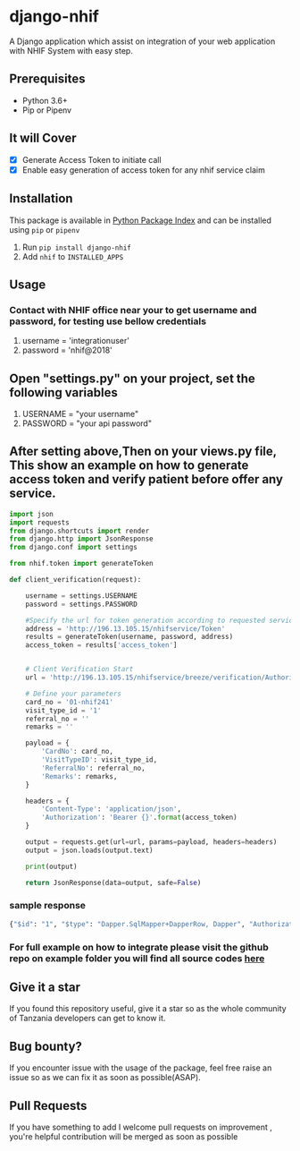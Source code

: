 # django-nhif

A Django application which assist on integration of your web application with NHIF System with easy step.

## Prerequisites

* Python 3.6+
* Pip or Pipenv

## It will Cover

* [x] Generate Access Token to initiate call
* [x] Enable easy generation of access token for any nhif service claim

## Installation

This package is available in [Python Package Index](https://pypi.org/project/django-nhif/) and can be installed using `pip` or `pipenv`

1. Run ``pip install django-nhif``
2. Add ``nhif`` to ``INSTALLED_APPS``

## Usage

### Contact with NHIF office near your to get username and password, for testing use bellow credentials

1. username = 'integrationuser'
2. password = 'nhif@2018'

## Open "settings.py" on your project, set the following variables

1. USERNAME = "your username"
2. PASSWORD = "your api password"

## After setting above,Then on your views.py file, This show an example on how to generate access token and verify patient before offer any service.

```python
import json
import requests
from django.shortcuts import render
from django.http import JsonResponse
from django.conf import settings

from nhif.token import generateToken

def client_verification(request):

	username = settings.USERNAME
	password = settings.PASSWORD

	#Specify the url for token generation according to requested service
	address = 'http://196.13.105.15/nhifservice/Token'
	results = generateToken(username, password, address)
	access_token = results['access_token']


	# Client Verification Start
	url = 'http://196.13.105.15/nhifservice/breeze/verification/AuthorizeCard'

	# Define your parameters
	card_no = '01-nhif241'
	visit_type_id = '1'
	referral_no = ''
	remarks = ''

	payload = {
		'CardNo': card_no,
		'VisitTypeID': visit_type_id,
		'ReferralNo': referral_no,
		'Remarks': remarks,
	}

	headers = {
		'Content-Type': 'application/json',
		'Authorization': 'Bearer {}'.format(access_token)
	}

	output = requests.get(url=url, params=payload, headers=headers)
	output = json.loads(output.text)

	print(output)

	return JsonResponse(data=output, safe=False)
```

### sample response

```python
{"$id": "1", "$type": "Dapper.SqlMapper+DapperRow, Dapper", "AuthorizationID": "0aaf0dcd-eb40-4df5-8ed0-56bb62cdbf37", "CardNo": "01-nhif241", "MembershipNo": "900035308", "EmployerNo": null, "EmployerName": null, "HasSupplementary": "No", "SchemeID": 1001, "SchemeName": "Standard NHIF Benefit Scheme", "CardExistence": "EXISTING", "CardStatusID": 4, "CardStatus": "Inactive", "IsValidCard": false, "IsActive": false, "StatusDescription": "Revoked", "FirstName": "Amour", "MiddleName": "R", "LastName": "Hamad", "FullName": "Amour R Hamad", "Gender": "Male", "PFNumber": "NHIF241", "DateOfBirth": "1974-03-18", "YearOfBirth": 1974, "Age": "47", "ExpiryDate": null, "CHNationalID": null, "LatestContribution": "Not Available", "AuthorizationStatus": "REJECTED", "AuthorizationNo": null, "LatestAuthorization": "UPANGA EYE SPECIALIZED CLINIC on July 26,2021", "Remarks": "The card is In Active,If the beneficiary thinks this is is a mistake he should visit the nearby NHIF office for verification", "FacilityCode": "06697", "ProductName": "STANDARD", "ProductCode": "NH011", "CreatedBy": "integrationuser", "AuthorizationDate": "2021-07-31T18:33:32.050", "DateCreated": "2021-07-31T18:33:32.050", "LastModifiedBy": "integrationuser", "LastModified": "2021-07-31T18:33:32.050", "AuthorizationDateSerial": 20210731}
```

### For full example on how to integrate please visit the github repo on example folder you will find all source codes [here](https://github.com/devmed/django-nhif)

## Give it a star

If you found this repository useful, give it a star so as the whole community of Tanzania developers can get to know it.

## Bug bounty?

If you encounter issue with the usage of the package, feel free raise an issue so as we can fix it as soon as possible(ASAP).

## Pull Requests

If you have something to add I welcome pull requests on improvement , you're helpful contribution will be merged as soon as possible
